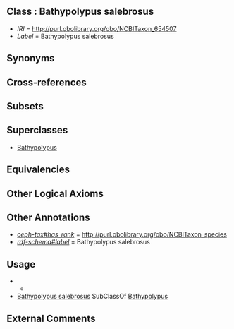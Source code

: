 
## Class : Bathypolypus salebrosus

 * *IRI* = http://purl.obolibrary.org/obo/NCBITaxon_654507
 * *Label* = Bathypolypus salebrosus

## Synonyms


## Cross-references


## Subsets


## Superclasses

 * [Bathypolypus](../../NCBITaxon/94/NCBITaxon_85594.md)

## Equivalencies


## Other Logical Axioms


## Other Annotations

 * *[ceph-tax#has_rank](../../ceph-tax#has/nk/ceph-tax#has_rank.md)* = http://purl.obolibrary.org/obo/NCBITaxon_species
 * *[rdf-schema#label](../../el/rdf-schema#label.md)* = Bathypolypus salebrosus

## Usage

 * -
 * [Bathypolypus salebrosus](../../NCBITaxon/07/NCBITaxon_654507.md) SubClassOf [Bathypolypus](../../NCBITaxon/94/NCBITaxon_85594.md)

## External Comments

